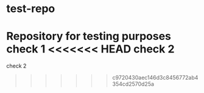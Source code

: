 # test-repo
Repository for testing purposes
check 1
<<<<<<< HEAD
check 2
=======
check 2
>>>>>>> c9720430aec146d3c8456772ab4354cd2570d25a
